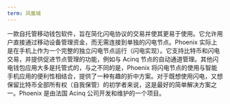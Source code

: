 ```yaml
---
term: 凤凰城
---
```

一款自托管移动钱包软件，旨在简化闪电协议的交易并使其更易于使用。它允许用户直接通过移动设备管理资金，而无需连接到单独的闪电节点。Phoenix 实际上是在手机上作为一个完整的独立闪电节点运行（闪电实现）。它支持比特币和闪电交易，并提供促进节点管理的功能，例如与 Acinq 节点的自动通道管理。其他闪电钱包应用大多是托管式的，与之不同的是，Phoenix 将闪电节点的使用与智能手机应用的便利性相结合，提供了一种有趣的折中方案。对于既想使用闪电，又想保留比特币全部所有权（自我保管）的初学者来说，这是最好的简单解决方案之一。Phoenix 是由法国 Acinq 公司开发和维护的一个项目。